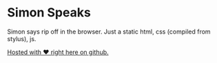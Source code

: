 # Simon Speaks
Simon says rip off in the browser. Just a static html, css (compiled from stylus), js.

[Hosted with ❤️ right here on github.](https://kgwebsites.github.io/simon-speaks)